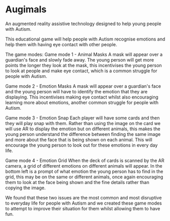 # Augimals
An augmented reality assistive technology designed to help young people with Autism.

This educational game will help people with Autism recognise emotions and help them with having eye contact with other people.

The game modes:
Game mode 1 - Animal Masks
A mask will appear over a guardian's face and slowly fade away.
The young person will get more points the longer they look at the mask, this incentivises the young person to look at
people and make eye contact, which is a common struggle for people with Autism.

Game mode 2 - Emotion Masks
A mask will appear over a guardian's face and the young person will have to identify the emotion that they are displaying.
This incentivises making eye contact whilst also encouraging learning more about emotions, another common struggle for people
with Autism.

Game mode 3 - Emotion Snap
Each player will have some cards and then they will play snap with them. Rather than using the image on the card we will use
AR to display the emotion but on different animals, this makes the young person understand the difference between finding the
same image and more about the face that is being shown on each animal. This will encourage the young person to look out for these
emotions in every day life.

Game mode 4 - Emotion Grid
When the deck of cards is scanned by the AR camera, a grid of different emotions on different animals will appear.
In the bottom left is a prompt of what emotion the young person has to find in the grid, this may be on the same or different
animals, once again encouraging them to look at the face being shown and the fine details rather than copying the image.

We found that these two issues are the most common and most disruptive to everyday life for people with Autism and we created
these game modes to attempt to improve their situation for them whilst allowing them to have fun.
